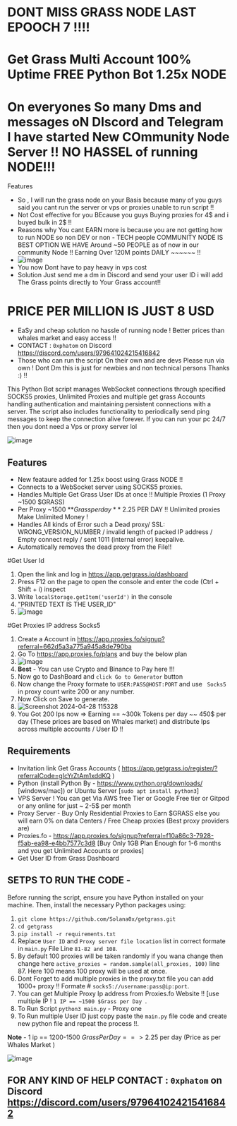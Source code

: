 # DONT MISS GRASS NODE LAST EPOOCH 7 !!!!

# Get Grass Multi Account 100% Uptime FREE Python Bot 1.25x NODE 

# On everyones So many Dms and messages oN DIscord and Telegram I have started New COmmunity Node Server !! NO HASSEL of running NODE!!!

Features

- So , I will run the grass node on your Basis because many of you guys said you cant run the server or vps or proxies unable to run script !!
- Not Cost effective for you BEcause you guys Buying proxies for 4$ and i buyed bulk in 2$ !!
- Reasons why You cant EARN more is because you are not getting how to run NODE so non DEV or non - TECH people COMMUNITY NODE IS BEST OPTION WE HAVE Around ~50 PEOPLE as of now in our community Node !! Earning Over 120M points DAILY ~~~~~~ !!
- ![image](https://github.com/user-attachments/assets/90cfc48f-5e46-4e64-948b-281e72bfaf5d) 
- You now Dont have to pay heavy in vps cost
- Solution Just send me a dm in Discord and send your user ID i will add The Grass points directly to Your Grass account!! 
# PRICE PER MILLION IS JUST 8 USD  
- EaSy and cheap solution no hassle of running node ! Better prices than whales market and easy access !!
- CONTACT : ` 0xphatom ` on Discord  https://discord.com/users/979641024215416842
- Those who can run the script On their own and are devs Please run via own ! Dont Dm this is just for newbies and non technical persons Thanks :) !!



This Python Bot script manages WebSocket connections through specified SOCKS5 proxies, Unlimited Proxies and multiple get grass Accounts handling authentication and maintaining persistent connections with a server. The script also includes functionality to periodically send ping messages to keep the connection alive forever. If you can run your pc 24/7 then you dont need a Vps or proxy server lol

![image](https://github.com/Solana0x/GrassNode/assets/142747768/31352aea-0d5c-4df7-b07f-ee9aa7d3d2d4)

## Features

- New feataure added for 1.25x boost using Grass NODE !!
- Connects to a WebSocket server using SOCKS5 proxies.
- Handles Multiple Get Grass User IDs at once !! Multiple Proxies (1 Proxy ~1500 $GRASS)
- Per Proxy ~1500 **$Grass per day** ~2.25$ PER DAY !! Unlimited proxies Make Unlimited Money !
- Handles All kinds of Error such a Dead proxy/ SSL: WRONG_VERSION_NUMBER / invalid length of packed IP address / Empty connect reply / sent 1011 (internal error) keepalive.
- Automatically removes the dead proxy from the File!!

#Get User Id 

1. Open the link and log in https://app.getgrass.io/dashboard
2. Press F12 on the page to open the console and enter the code (Ctrl + Shift + i) inspect
3. Write `localStorage.getItem('userId')` in the console
4. "PRINTED TEXT IS THE USER_ID"
5. ![image](https://github.com/Solana0x/getgrass/assets/142747768/099b7ce1-1c56-4709-a9ba-7c45fc65ef2d)

#Get Proxies IP address Socks5 

1. Create a Account in https://app.proxies.fo/signup?referral=662d5a3a775a945a8de790ba
2. Go To https://app.proxies.fo/plans and buy the below plan
3. ![image](https://github.com/Solana0x/getgrass/assets/142747768/3512c651-0f7a-416a-b783-34d2e28bbcee)
4. **Best** - You can use Crypto and Binance to Pay here !!!
5. Now go to DashBoard and `click Go to Generator` button
6. Now change the Proxy formate to ` USER:PASS@HOST:PORT ` and use ` Socks5` in proxy count write 200 or any number.
7. Now Click on Save to generate.
8. ![Screenshot 2024-04-28 115328](https://github.com/Solana0x/getgrass/assets/142747768/859f91ce-a04d-4cb7-a7f6-642d03ef76d6)
9. You Got 200 Ips now => Earning == ~300k Tokens per day ~~ 450$ per day (These prices are based on Whales market) and distribute Ips across multiple accounts / User ID !!

## Requirements

- Invitation link Get Grass Accounts ( https://app.getgrass.io/register/?referralCode=gIcYrZtAm1xddKQ )
- Python (install Python By - https://www.python.org/downloads/ [windows/mac]) or Ubuntu Server [`sudo apt install python3`]
- VPS Server ! You can get Via AWS free Tier or Google Free tier or Gitpod or any online for just ~ 2-5$ per month
- Proxy Server - Buy Only Residential Proxies to Earn $GRASS else you will earn 0% on data Centers / Free Cheap proxies (Best proxy providers are)
- Proxies.fo -  https://app.proxies.fo/signup?referral=f10a86c3-7928-f5ab-ea98-e4bb7577c3d8 [Buy Only 1GB Plan Enough for 1-6 months and you get Unlimited Accounts or proxies]
- Get User ID from Grass Dashboard

## SETPS TO RUN THE CODE -

Before running the script, ensure you have Python installed on your machine. Then, install the necessary Python packages using:

1. ``` git clone https://github.com/Solana0x/getgrass.git ```
2. ``` cd getgrass ```
3. ``` pip install -r requirements.txt ```
4. Replace `User ID` and `Proxy server file location` list in correct formate in `main.py` File Line ```81-82 and 108```.
5. By default 100 proxies will be taken randomly if you wana change then change here `active_proxies = random.sample(all_proxies, 100)` line 87. Here 100 means 100 proxy will be used at once.
6. Dont Forget to add multiple proxies in the proxy.txt file you can add 1000+ proxy !! Formate # `socks5://username:pass@ip:port`.
7. You can get Multiple Proxy Ip address from Proxies.fo Website !! [use multiple IP ! `1 IP == ~1500 $Grass per Day `.
8. To Run Script `python3 main.py` - Proxy one
10. To Run multiple User ID just copy paste the `main.py` file code and create new python file and repeat the process !!. 

**Note** - 1 ip == 1200-1500 $Grass Per Day ==> 2.25$ per day (Price as per Whales Market )

![image](https://github.com/Solana0x/getgrass/assets/142747768/27b7b243-07cc-4e66-9f23-1a6091702e0d)

## FOR ANY KIND OF HELP CONTACT : ` 0xphatom ` on Discord  https://discord.com/users/979641024215416842

